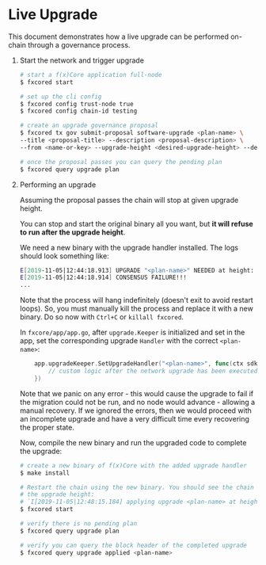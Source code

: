 # Live Upgrade

This document demonstrates how a live upgrade can be performed on-chain through a governance process.

1.  Start the network and trigger upgrade

    ```bash
    # start a f(x)Core application full-node
    $ fxcored start

    # set up the cli config
    $ fxcored config trust-node true
    $ fxcored config chain-id testing

    # create an upgrade governance proposal
    $ fxcored tx gov submit-proposal software-upgrade <plan-name> \
    --title <proposal-title> --description <proposal-description> \
    --from <name-or-key> --upgrade-height <desired-upgrade-height> --deposit 10000000000000000000000FX

    # once the proposal passes you can query the pending plan
    $ fxcored query upgrade plan
    ```
2.  Performing an upgrade

    Assuming the proposal passes the chain will stop at given upgrade height.

    You can stop and start the original binary all you want, but **it will refuse to run after the upgrade height**.

    We need a new binary with the upgrade handler installed. The logs should look something like:

    ```bash
    E[2019-11-05|12:44:18.913] UPGRADE "<plan-name>" NEEDED at height: <desired-upgrade-height>:       module=main
    E[2019-11-05|12:44:18.914] CONSENSUS FAILURE!!!
    ...
    ```

    Note that the process will hang indefinitely (doesn't exit to avoid restart loops). So, you must manually kill the process and replace it with a new binary. Do so now with `Ctrl+C` or `killall fxcored`.

    In `fxcore/app/app.go`, after `upgrade.Keeper` is initialized and set in the app, set the corresponding upgrade `Handler` with the correct `<plan-name>`:

    ```go
        app.upgradeKeeper.SetUpgradeHandler("<plan-name>", func(ctx sdk.Context, plan upgrade.Plan) {
            // custom logic after the network upgrade has been executed
        })
    ```

    Note that we panic on any error - this would cause the upgrade to fail if the migration could not be run, and no node would advance - allowing a manual recovery. If we ignored the errors, then we would proceed with an incomplete upgrade and have a very difficult time every recovering the proper state.

    Now, compile the new binary and run the upgraded code to complete the upgrade:

    ```bash
    # create a new binary of f(x)Core with the added upgrade handler
    $ make install

    # Restart the chain using the new binary. You should see the chain resume from
    # the upgrade height:
    # `I[2019-11-05|12:48:15.184] applying upgrade <plan-name> at height: <desired-upgrade-height>      module=main`
    $ fxcored start

    # verify there is no pending plan
    $ fxcored query upgrade plan

    # verify you can query the block header of the completed upgrade
    $ fxcored query upgrade applied <plan-name>
    ```
